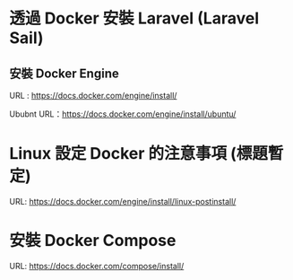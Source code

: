 # 透過 Docker 安裝 Laravel (Laravel Sail)


## 安裝 Docker Engine

URL : https://docs.docker.com/engine/install/

Ububnt URL：https://docs.docker.com/engine/install/ubuntu/

# Linux 設定 Docker 的注意事項 (標題暫定)

URL: https://docs.docker.com/engine/install/linux-postinstall/

# 安裝 Docker Compose

URL: https://docs.docker.com/compose/install/